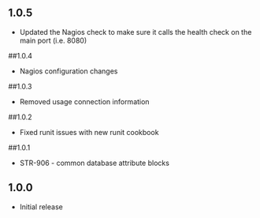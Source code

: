 ## 1.0.5
* Updated the Nagios check to make sure it calls the health check on the main port (i.e. 8080)

##1.0.4
* Nagios configuration changes

##1.0.3
* Removed usage connection information

##1.0.2
* Fixed runit issues with new runit cookbook

##1.0.1
* STR-906 - common database attribute blocks

## 1.0.0
* Initial release
